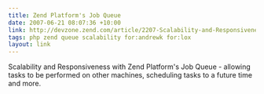 ```yaml
---
title: Zend Platform's Job Queue
date: 2007-06-21 08:07:36 +10:00
link: http://devzone.zend.com/article/2207-Scalability-and-Responsiveness-with-Zend-Platforms-Job-Queue
tags: php zend queue scalability for:andrewk for:lox
layout: link
---
```

Scalability and Responsiveness with Zend Platform's Job Queue - allowing tasks to be performed on other machines, scheduling tasks to a future time and more.
